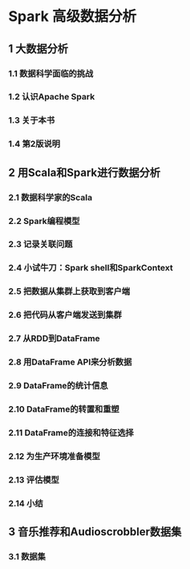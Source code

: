 # Spark 高级数据分析

## 1 大数据分析

### 1.1 数据科学面临的挑战

### 1.2 认识Apache Spark

### 1.3 关于本书

### 1.4 第2版说明

## 2 用Scala和Spark进行数据分析

### 2.1 数据科学家的Scala

### 2.2 Spark编程模型

### 2.3 记录关联问题

### 2.4 小试牛刀：Spark shell和SparkContext

### 2.5 把数据从集群上获取到客户端

### 2.6 把代码从客户端发送到集群

### 2.7 从RDD到DataFrame

### 2.8 用DataFrame API来分析数据

### 2.9 DataFrame的统计信息

### 2.10 DataFrame的转置和重塑

### 2.11 DataFrame的连接和特征选择

### 2.12 为生产环境准备模型

### 2.13 评估模型

### 2.14 小结

## 3 音乐推荐和Audioscrobbler数据集

### 3.1 数据集
